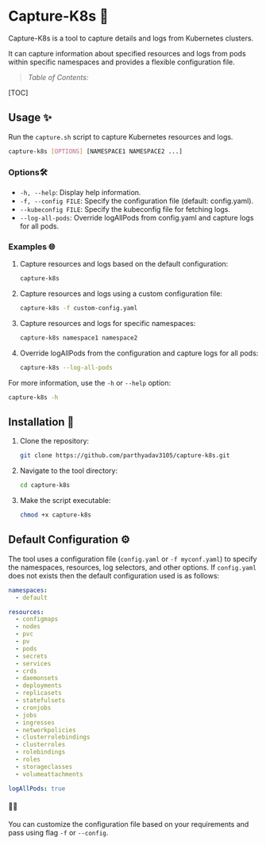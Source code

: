 # Capture-K8s 🚀

Capture-K8s is a tool to capture details and logs from Kubernetes clusters. 

It can capture information about specified resources and logs from pods within specific namespaces and provides a flexible configuration file.



> *Table of Contents:*

[TOC]

## Usage ✨

Run the `capture.sh` script to capture Kubernetes resources and logs.

```bash
capture-k8s [OPTIONS] [NAMESPACE1 NAMESPACE2 ...]
```

### Options🛠️

- `-h, --help`: Display help information.
- `-f, --config FILE`: Specify the configuration file (default: config.yaml).
- `--kubeconfig FILE`: Specify the kubeconfig file for fetching logs.
- `--log-all-pods`: Override logAllPods from config.yaml and capture logs for all pods.

### Examples 🌐

1. Capture resources and logs based on the default configuration:

   ```bash
   capture-k8s
   ```

2. Capture resources and logs using a custom configuration file:

   ```bash
   capture-k8s -f custom-config.yaml
   ```

3. Capture resources and logs for specific namespaces:

   ```bash
   capture-k8s namespace1 namespace2
   ```

4. Override logAllPods from the configuration and capture logs for all pods:

   ```bash
   capture-k8s --log-all-pods
   ```

For more information, use the `-h` or `--help` option:

```bash
capture-k8s -h
```



## Installation 🚚

1. Clone the repository:

   ```bash
   git clone https://github.com/parthyadav3105/capture-k8s.git
   ```

2. Navigate to the tool directory:

   ```bash
   cd capture-k8s
   ```

3. Make the script executable:

   ```bash
   chmod +x capture-k8s
   ```



## Default Configuration ⚙️

The tool uses a configuration file (`config.yaml` or `-f myconf.yaml`) to specify the namespaces, resources, log selectors, and other options. If `config.yaml` does not exists then the default configuration used is as follows:

```yaml
namespaces:
  - default

resources:
  - configmaps
  - nodes
  - pvc
  - pv
  - pods
  - secrets
  - services
  - crds
  - daemonsets
  - deployments
  - replicasets
  - statefulsets
  - cronjobs
  - jobs
  - ingresses
  - networkpolicies
  - clusterrolebindings
  - clusterroles
  - rolebindings
  - roles
  - storageclasses
  - volumeattachments

logAllPods: true
```

#### 🔧✨

You can customize the configuration file based on your requirements and pass using flag `-f` or `--config`. 

